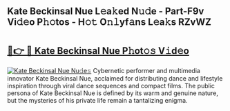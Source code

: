 ## Kate Beckinsal Nue L𝚎a𝚔ed N𝚞𝚍e - Part-F9v Vi𝚍𝚎o P𝚑𝚘tos - H𝚘𝚝 O𝚗𝚕yf𝚊ns L𝚎a𝚔s RZvWZ

# <h2><a href="http://kf1piz.oniu.top/?m=Kate+Beckinsal+Nue">🔗👉 🔴 Kate Beckinsal Nue P𝚑ot𝚘𝚜 V𝚒d𝚎o</a></h2>

[![Kate Beckinsal Nue Nu𝚍e𝚜](https://i.imgur.com/0qMVB7G.gif)](http://kf1piz.oniu.top/?m=Kate+Beckinsal+Nue)
Cybernetic performer and multimedia innovator Kate Beckinsal Nue, acclaimed for distributing dance and lifestyle inspiration through viral dance sequences and compact films. The public persona of Kate Beckinsal Nue is defined by its warm and genuine nature, but the mysteries of his private life remain a tantalizing enigma.  
